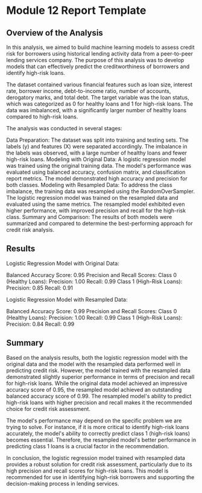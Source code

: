 # Module 12 Report Template

## Overview of the Analysis

In this analysis, we aimed to build machine learning models to assess credit risk for borrowers using historical lending activity data from a peer-to-peer lending services company. The purpose of this analysis was to develop models that can effectively predict the creditworthiness of borrowers and identify high-risk loans.

The dataset contained various financial features such as loan size, interest rate, borrower income, debt-to-income ratio, number of accounts, derogatory marks, and total debt. The target variable was the loan status, which was categorized as 0 for healthy loans and 1 for high-risk loans. The data was imbalanced, with a significantly larger number of healthy loans compared to high-risk loans.

The analysis was conducted in several stages:

Data Preparation: The dataset was split into training and testing sets. The labels (y) and features (X) were separated accordingly. The imbalance in the labels was observed, with a large number of healthy loans and fewer high-risk loans.
Modeling with Original Data: A logistic regression model was trained using the original training data. The model's performance was evaluated using balanced accuracy, confusion matrix, and classification report metrics. The model demonstrated high accuracy and precision for both classes.
Modeling with Resampled Data: To address the class imbalance, the training data was resampled using the RandomOverSampler. The logistic regression model was trained on the resampled data and evaluated using the same metrics. The resampled model exhibited even higher performance, with improved precision and recall for the high-risk class.
Summary and Comparison: The results of both models were summarized and compared to determine the best-performing approach for credit risk analysis.
## Results

Logistic Regression Model with Original Data:

Balanced Accuracy Score: 0.95
Precision and Recall Scores:
Class 0 (Healthy Loans):
Precision: 1.00
Recall: 0.99
Class 1 (High-Risk Loans):
Precision: 0.85
Recall: 0.91


Logistic Regression Model with Resampled Data:

Balanced Accuracy Score: 0.99
Precision and Recall Scores:
Class 0 (Healthy Loans):
Precision: 1.00
Recall: 0.99
Class 1 (High-Risk Loans):
Precision: 0.84
Recall: 0.99

## Summary
Based on the analysis results, both the logistic regression model with the original data and the model with the resampled data performed well in predicting credit risk. However, the model trained with the resampled data demonstrated slightly superior performance in terms of precision and recall for high-risk loans. While the original data model achieved an impressive accuracy score of 0.95, the resampled model achieved an outstanding balanced accuracy score of 0.99. The resampled model's ability to predict high-risk loans with higher precision and recall makes it the recommended choice for credit risk assessment.

The model's performance may depend on the specific problem we are trying to solve. For instance, if it is more critical to identify high-risk loans accurately, the model's ability to correctly predict class 1 (high-risk loans) becomes essential. Therefore, the resampled model's better performance in predicting class 1 loans is a crucial factor in the recommendation.

In conclusion, the logistic regression model trained with resampled data provides a robust solution for credit risk assessment, particularly due to its high precision and recall scores for high-risk loans. This model is recommended for use in identifying high-risk borrowers and supporting the decision-making process in lending services.